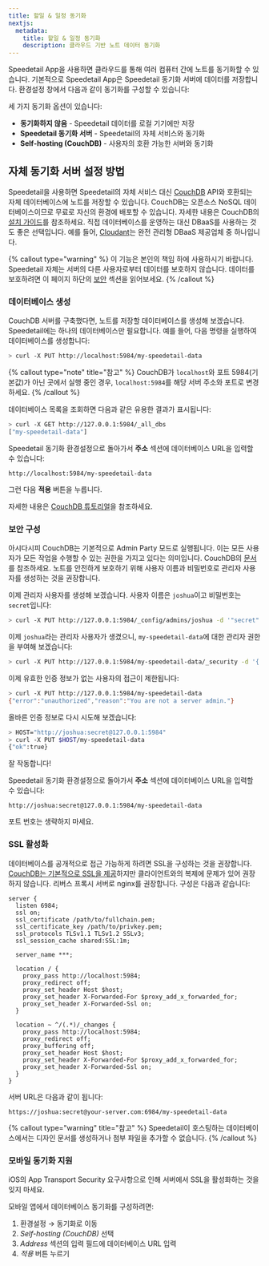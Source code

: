 ```yaml
---
title: 할일 & 일정 동기화
nextjs:
  metadata:
    title: 할일 & 일정 동기화
    description: 클라우드 기반 노트 데이터 동기화
---
```


Speedetail App을 사용하면 클라우드를 통해 여러 컴퓨터 간에 노트를 동기화할 수 있습니다.
기본적으로 Speedetail App은 Speedetail 동기화 서버에 데이터를 저장합니다.
환경설정 창에서 다음과 같이 동기화를 구성할 수 있습니다:

<!-- ![동기화 환경설정](/images/sync_preferences.png) -->

세 가지 동기화 옵션이 있습니다:

- **동기화하지 않음** - Speedetail 데이터를 로컬 기기에만 저장
- **Speedetail 동기화 서버** - Speedetail의 자체 서비스와 동기화
- **Self-hosting (CouchDB)** - 사용자의 호환 가능한 서버와 동기화

## 자체 동기화 서버 설정 방법

Speedetail을 사용하면 Speedetail의 자체 서비스 대신 [CouchDB](http://couchdb.apache.org/) API와 호환되는 자체 데이터베이스에 노트를 저장할 수 있습니다.
CouchDB는 오픈소스 NoSQL 데이터베이스이므로 무료로 자신의 환경에 배포할 수 있습니다. 자세한 내용은 CouchDB의 [설치 가이드](https://docs.couchdb.org/en/stable/install/index.html)를 참조하세요.
직접 데이터베이스를 운영하는 대신 DBaaS를 사용하는 것도 좋은 선택입니다. 예를 들어, [Cloudant](https://cloudant.com/)는 완전 관리형 DBaaS 제공업체 중 하나입니다.

{% callout type="warning" %}
이 기능은 본인의 책임 하에 사용하시기 바랍니다. Speedetail 자체는 서버의 다른 사용자로부터 데이터를 보호하지 않습니다. 데이터를 보호하려면 이 페이지 하단의 [보안](#보안-구성) 섹션을 읽어보세요.
{% /callout %}

### 데이터베이스 생성

CouchDB 서버를 구축했다면, 노트를 저장할 데이터베이스를 생성해 보겠습니다.
Speedetail에는 하나의 데이터베이스만 필요합니다. 예를 들어, 다음 명령을 실행하여 데이터베이스를 생성합니다:

```bash
> curl -X PUT http://localhost:5984/my-speedetail-data
```

{% callout type="note" title="참고" %}
CouchDB가 `localhost`와 포트 5984(기본값)가 아닌 곳에서 실행 중인 경우, `localhost:5984`를 해당 서버 주소와 포트로 변경하세요.
{% /callout %}

데이터베이스 목록을 조회하면 다음과 같은 유용한 결과가 표시됩니다:

```bash
> curl -X GET http://127.0.0.1:5984/_all_dbs
["my-speedetail-data"]
```

Speedetail 동기화 환경설정으로 돌아가서 **주소** 섹션에 데이터베이스 URL을 입력할 수 있습니다:

```url
http://localhost:5984/my-speedetail-data
```

<!-- ![데스크톱 앱에서 사용자 지정 서버와 동기화](/images/sync_custom-server.png) -->

그런 다음 **적용** 버튼을 누릅니다.

자세한 내용은 [CouchDB 튜토리얼](http://guide.couchdb.org/draft/tour.html)을 참조하세요.

### 보안 구성

아시다시피 CouchDB는 기본적으로 Admin Party 모드로 실행됩니다. 이는 모든 사용자가 모든 작업을 수행할 수 있는 권한을 가지고 있다는 의미입니다.
CouchDB의 [문서](http://guide.couchdb.org/draft/security.html)를 참조하세요.
노트를 안전하게 보호하기 위해 사용자 이름과 비밀번호로 관리자 사용자를 생성하는 것을 권장합니다.

이제 관리자 사용자를 생성해 보겠습니다. 사용자 이름은 `joshua`이고 비밀번호는 `secret`입니다:

```bash
> curl -X PUT http://127.0.0.1:5984/_config/admins/joshua -d '"secret"'
```

이제 `joshua`라는 관리자 사용자가 생겼으니, `my-speedetail-data`에 대한 관리자 권한을 부여해 보겠습니다:

```bash
> curl -X PUT http://127.0.0.1:5984/my-speedetail-data/_security -d '{ "admins": { "names": [ "joshua" ] } }'
```

이제 유효한 인증 정보가 없는 사용자의 접근이 제한됩니다:

```bash
> curl -X PUT http://127.0.0.1:5984/my-speedetail-data
{"error":"unauthorized","reason":"You are not a server admin."}
```

올바른 인증 정보로 다시 시도해 보겠습니다:

```bash
> HOST="http://joshua:secret@127.0.0.1:5984"
> curl -X PUT $HOST/my-speedetail-data
{"ok":true}
```

잘 작동합니다!

Speedetail 동기화 환경설정으로 돌아가서 **주소** 섹션에 데이터베이스 URL을 입력할 수 있습니다:

```url
http://joshua:secret@127.0.0.1:5984/my-speedetail-data
```

포트 번호는 생략하지 마세요.

### SSL 활성화

데이터베이스를 공개적으로 접근 가능하게 하려면 SSL을 구성하는 것을 권장합니다.
[CouchDB는 기본적으로 SSL을 제공](https://cwiki.apache.org/confluence/pages/viewpage.action?pageId=48203146)하지만 클라이언트와의 복제에 문제가 있어 권장하지 않습니다.
리버스 프록시 서버로 nginx를 권장합니다. 구성은 다음과 같습니다:

```nginx
server {
  listen 6984;
  ssl on;
  ssl_certificate /path/to/fullchain.pem;
  ssl_certificate_key /path/to/privkey.pem;
  ssl_protocols TLSv1.1 TLSv1.2 SSLv3;
  ssl_session_cache shared:SSL:1m;

  server_name ***;

  location / {
    proxy_pass http://localhost:5984;
    proxy_redirect off;
    proxy_set_header Host $host;
    proxy_set_header X-Forwarded-For $proxy_add_x_forwarded_for;
    proxy_set_header X-Forwarded-Ssl on;
  }

  location ~ ^/(.*)/_changes {
    proxy_pass http://localhost:5984;
    proxy_redirect off;
    proxy_buffering off;
    proxy_set_header Host $host;
    proxy_set_header X-Forwarded-For $proxy_add_x_forwarded_for;
    proxy_set_header X-Forwarded-Ssl on;
  }
}
```

서버 URL은 다음과 같이 됩니다:

```url
https://joshua:secret@your-server.com:6984/my-speedetail-data
```

{% callout type="warning" title="참고" %}
Speedetail이 호스팅하는 데이터베이스에서는 디자인 문서를 생성하거나 첨부 파일을 추가할 수 없습니다.
{% /callout %}

### 모바일 동기화 지원

iOS의 App Transport Security 요구사항으로 인해 서버에서 SSL을 활성화하는 것을 잊지 마세요.

모바일 앱에서 데이터베이스 동기화를 구성하려면:

1. 환경설정 → 동기화로 이동
2. _Self-hosting (CouchDB)_ 선택
3. _Address_ 섹션의 입력 필드에 데이터베이스 URL 입력
4. _적용_ 버튼 누르기

<!-- ![모바일 앱에서 사용자 지정 서버와 동기화](/images/sync_mobile.png) -->

<!--
## 데이터베이스 연결 디버깅

앱이 데이터베이스와 동기화되지 않는 경우, 문제를 디버깅하는 두 가지 방법이 있습니다:

1. [네트워크 진단 실행](/app-version/troubleshooting#run-network-diagnosis)
2. [메인 프로세스 로깅 활성화](/app-version/troubleshooting#enable-logging)
-->
